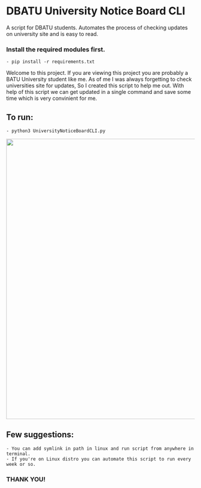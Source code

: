 <h1>DBATU University Notice Board CLI</h1>

A script for DBATU students. Automates the process of checking updates on university site and is easy to read.

<h3>Install the required modules first.</h3>

	- pip install -r requirements.txt


Welcome to this project.
	If you are viewing this project you are probably a BATU University student like me. 
As of me I was always forgetting to check universities site for updates, So I created this script to help me out.
With help of this script we can get updated in a single command and save some time which is very convinient for me.


<h2>To run:</h2>
	
	- python3 UniversityNoticeBoardCLI.py


<img src="https://imgur.com/rAJ34P6.png" width="750"> 



<h2>Few suggestions:</h2>

	- You can add symlink in path in linux and run script from anywhere in terminal.
	- If you're on Linux distro you can automate this script to run every week or so.


<h3>THANK YOU!</h3>
